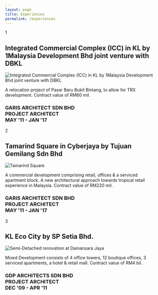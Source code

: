 ```yaml
---
layout: page
title: Experiences
permalink: /experiences
---
```


<section id="cd-timeline" class="cd-container">
  <div class="cd-timeline-block">
    <div class="cd-timeline-img cd-index">
      <p>1</p>
    </div>
    <div class="cd-timeline-content">
      <h2>Integrated Commercial Complex (ICC) in KL by 1Malaysia Development Bhd joint venture with DBKL</h2>
      <span class="image fit">
        <img data-src="images/integrated-commercial-complex/thumbnail.jpg" alt="Integrated Commercial Complex (ICC) in KL by 1Malaysia Development Bhd joint venture with DBKL" />
      </span>
      <p>
        A relocation project of Pasar Baru Bukit Bintang, to allow for TRX development. Contract value of RM60 mil.
      </p>
      <span class="cd-date">
        <h3>
          GARIS ARCHITECT SDN BHD<br />
          PROJECT ARCHITECT<br />
          MAY '11 - JAN '17
        </h3>
      </span>
    </div>
  </div>
  <div class="cd-timeline-block right">
    <div class="cd-timeline-img cd-index">
      <p>2</p>
    </div>
    <div class="cd-timeline-content">
      <h2>Tamarind Square in Cyberjaya by Tujuan Gemilang Sdn Bhd</h2>
      <span class="image fit">
        <img data-src="images/tamarind-square/thumbnail.jpg" alt="Tamarind Square" />
      </span>
      <p>
        A commercial development comprising retail, offices & a serviced apartment block. A new architectural approach
        towards tropical retail experience in Malaysia. Contract value of RM220 mil.
      </p>
      <span class="cd-date">
        <h3>
          GARIS ARCHITECT SDN BHD<br />
          PROJECT ARCHITECT<br />
          MAY '11 - JAN '17
        </h3>
      </span>
    </div>
  </div>
  <div class="cd-timeline-block">
    <div class="cd-timeline-img cd-index">
      <p>3</p>
    </div>
    <div class="cd-timeline-content">
      <h2>KL Eco City by SP Setia Bhd.</h2>
      <span class="image fit">
        <img data-src="images/kl-eco-city/pic01.jpg" alt="Semi-Detached renovation at Damansara Jaya" />
      </span>
      <p>
        Mixed Development consists of 4 office towers, 12 boutique offices, 3 serviced apartments, a hotel & retail
        mall. Contract value of RM4 bil.
      </p>
      <span class="cd-date">
        <h3>
          GDP ARCHITECTS SDN BHD<br />
          PROJECT ARCHITECT<br />
          DEC '09 - APR '11
        </h3>
      </span>
    </div>
  </div>
</section>
